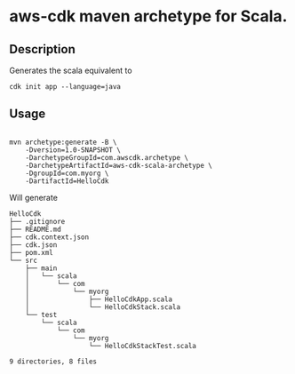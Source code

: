 # aws-cdk maven archetype for Scala.

## Description

Generates the scala equivalent to 
```
cdk init app --language=java
```

## Usage

```shell script

mvn archetype:generate -B \
    -Dversion=1.0-SNAPSHOT \
    -DarchetypeGroupId=com.awscdk.archetype \
    -DarchetypeArtifactId=aws-cdk-scala-archetype \
    -DgroupId=com.myorg \
    -DartifactId=HelloCdk 

```

Will generate 
```
HelloCdk
├── .gitignore
├── README.md
├── cdk.context.json
├── cdk.json
├── pom.xml
└── src
    ├── main
    │   └── scala
    │       └── com
    │           └── myorg
    │               ├── HelloCdkApp.scala
    │               └── HelloCdkStack.scala
    └── test
        └── scala
            └── com
                └── myorg
                    └── HelloCdkStackTest.scala

9 directories, 8 files
```
